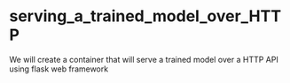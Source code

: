 # serving_a_trained_model_over_HTTP
We will create a container that will serve a trained model over a HTTP API using flask web framework
